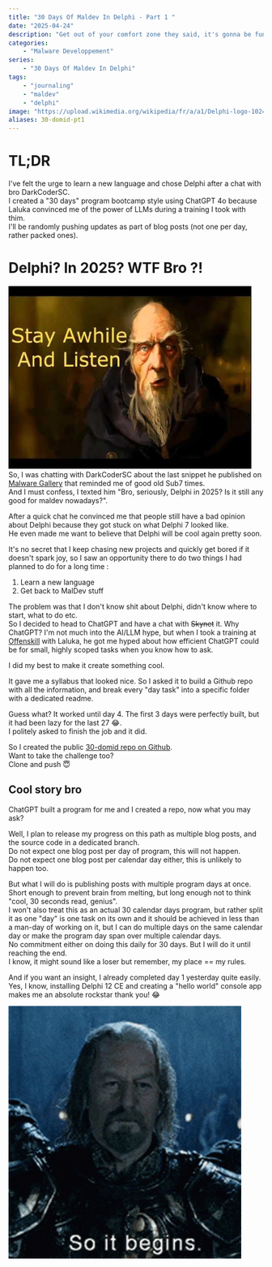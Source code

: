 ```yaml
---
title: "30 Days Of Maldev In Delphi - Part 1 "
date: "2025-04-24"
description: "Get out of your comfort zone they said, it's gonna be fun they said"
categories: 
    - "Malware Developpement"
series:
    - "30 Days Of Maldev In Delphi"
tags: 
    - "journaling"
    - "maldev"
    - "delphi"
image: "https://upload.wikimedia.org/wikipedia/fr/a/a1/Delphi-logo-1024.png"
aliases: 30-domid-pt1
---
```


# TL;DR
I've felt the urge to learn a new language and chose Delphi after a chat with bro DarkCoderSC.  
I created a "30 days" program bootcamp style using ChatGPT 4o because Laluka convinced me of the power of LLMs during a training I took with thim.  
I'll be randomly pushing updates as part of blog posts (not one per day, rather packed ones).  

# Delphi? In 2025? WTF Bro ?!

![Meme : Stay awhile and listen](/images/memes/deckard.jpg)
So, I was chatting with DarkCoderSC about the last snippet he published on [Malware Gallery](https://www.malwaregallery.com/) that reminded me of good old Sub7 times.  
And I must confess, I texted him "Bro, seriously, Delphi in 2025? Is it still any good for maldev nowadays?".  

After a quick chat he convinced me that people still have a bad opinion about Delphi because they got stuck on what Delphi 7 looked like.  
He even made me want to believe that Delphi will be cool again pretty soon.  

It's no secret that I keep chasing new projects and quickly get bored if it doesn't spark joy, so I saw an opportunity there to do two things I had planned to do for a long time :
1. Learn a new language
2. Get back to MalDev stuff

The problem was that I don't know shit about Delphi, didn't know where to start, what to do etc.  
So I decided to head to ChatGPT and have a chat with ~~Skynet~~ it. Why ChatGPT? I'm not much into the AI/LLM hype, but when I took a training at [Offenskill](https://offenskill.com) with Laluka, he got me hyped about how efficient ChatGPT could be for small, highly scoped tasks when you know how to ask.  

I did my best to make it create something cool.  

It gave me a syllabus that looked nice. So I asked it to build a Github repo with all the information, and break every "day task" into a specific folder with a dedicated readme.  

Guess what? It worked until day 4. The first 3 days were perfectly built, but it had been lazy for the last 27 😂.  
I politely asked to finish the job and it did.  

So I created the public [30-domid repo on Github](https://github.com/Euzebius/30-domid).  
Want to take the challenge too?  
Clone and push 😇

## Cool story bro
ChatGPT built a program for me and I created a repo, now what you may ask?  

Well, I plan to release my progress on this path as multiple blog posts, and the source code in a dedicated branch.  
Do not expect one blog post per day of program, this will not happen.  
Do not expect one blog post per calendar day either, this is unlikely to happen too.  

But what I will do is publishing posts with multiple program days at once. Short enough to prevent brain from melting, but long enough not to think "cool, 30 seconds read, genius".  
I won't also treat this as an actual 30 calendar days program, but rather split it as one "day" is one task on its own and it should be achieved in less than a man-day of working on it, but I can do multiple days on the same calendar day or make the program day span over multiple calendar days.  
No commitment either on doing this daily for 30 days. But I will do it until reaching the end.  
I know, it might sound like a loser but remember, my place == my rules.  

And if you want an insight, I already completed day 1 yesterday quite easily. Yes, I know, installing Delphi 12 CE and creating a "hello world" console app makes me an absolute rockstar thank you! 😂  

![Meme : So it begins](/images/memes/so-it-begins.gif)
